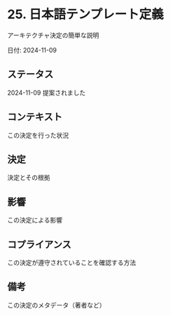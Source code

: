 # 25. 日本語テンプレート定義

アーキテクチャ決定の簡単な説明

日付: 2024-11-09

## ステータス

2024-11-09 提案されました

## コンテキスト

この決定を行った状況

## 決定

決定とその根拠

## 影響

この決定による影響

## コプライアンス

この決定が遵守されていることを確認する方法

## 備考

この決定のメタデータ（著者など）
